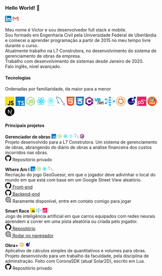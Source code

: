 ### Hello World! 👋

[<code><img height='20' src='https://github.com/Vtchoo/vtchoo/raw/main/tech/linkedin.png' title='LinkedIn' /></code>](https://www.linkedin.com/in/victorlimaciv/)
[<code><img height='20' src='https://github.com/Vtchoo/vtchoo/raw/main/tech/gmail.png' title='Email' /></code>](mailto:victorlima.civ@gmail.com)

Meu nome é Victor e sou desenvolvedor full stack e mobile.<br />
Sou formado em Engenharia Civil pela Universidade Federal de Uberlândia e comecei a aprender programação a partir de 2015 no meu tempo livre durante o curso.<br />
Atualmente trabalho na L7 Construtora, no desenvolvimento do sistema de gerenciamento de obras da empresa.<br />
Trabalho com desenvolvimento de sistemas desde Janeiro de 2020.<br />
Falo inglês, nível avançado.<br/>

#### Tecnologias
Ordenadas por familiaridade, da maior para a menor<br /><br />
<code><img height='30' src='https://github.com/Vtchoo/vtchoo/raw/main/tech/javascript.png' title='Javascript'></code>
<code><img height='30' src='https://github.com/Vtchoo/vtchoo/raw/main/tech/typescript.png' title='Typescript'></code>
<code><img height='30' src='https://github.com/Vtchoo/vtchoo/raw/main/tech/nodejs.png' title='NodeJS'></code>
<code><img height='30' src='https://github.com/Vtchoo/vtchoo/raw/main/tech/react.png' title='React'></code>
<code><img height='30' src='https://github.com/Vtchoo/vtchoo/raw/main/tech/react-native.png' title='React-Native'></code>
<code><img height='30' src='https://github.com/Vtchoo/vtchoo/raw/main/tech/mysql.png' title='MySQL'></code>
<code><img height='30' src='https://github.com/Vtchoo/vtchoo/raw/main/tech/html.png' title='HTML'></code>
<code><img height='30' src='https://github.com/Vtchoo/vtchoo/raw/main/tech/css.png' title='CSS'></code>
<code><img height='30' src='https://github.com/Vtchoo/vtchoo/raw/main/tech/csharp.png' title='C#'></code>
<code><img height='30' src='https://github.com/Vtchoo/vtchoo/raw/main/tech/vb.png' title='Visual Basic'></code>
<code><img height='30' src='https://github.com/Vtchoo/vtchoo/raw/main/tech/neuralnet.png' title='Redes neurais'></code>
<code><img height='30' src='https://github.com/Vtchoo/vtchoo/raw/main/tech/corona.png' title='Corona SDK'></code>
<code><img height='30' src='https://github.com/Vtchoo/vtchoo/raw/main/tech/lua.png' title='Lua'></code>
<code><img height='30' src='https://github.com/Vtchoo/vtchoo/raw/main/tech/p5.png' title='p5.js'></code>
<code><img height='30' src='https://github.com/Vtchoo/vtchoo/raw/main/tech/vba.png' title='Visual Basic for Applications'></code>
<code><img height='30' src='https://github.com/Vtchoo/vtchoo/raw/main/tech/next.png' title='NextJS'></code>

#### Principais projetos
**Gerenciador de obras** 
<img height='15' src='https://github.com/Vtchoo/vtchoo/raw/main/tech/typescript.png' title='Typescript'> 
<img height='15' src='https://github.com/Vtchoo/vtchoo/raw/main/tech/nodejs.png' title='NodeJS'> 
<img height='15' src='https://github.com/Vtchoo/vtchoo/raw/main/tech/react.png' title='React'> 
<img height='15' src='https://github.com/Vtchoo/vtchoo/raw/main/tech/react-native.png' title='React-Native'> 
<img height='15' src='https://github.com/Vtchoo/vtchoo/raw/main/tech/mysql.png' title='MySQL'> 
<img height='15' src='https://github.com/Vtchoo/vtchoo/raw/main/tech/csharp.png' title='C#'>
<br/>
Projeto desenvolvido para a L7 Construtora. Um sistema de gerenciamento de obras, abrangendo do diário de obras a análise financeira dos custos incorridos nas obras.<br />
<img height='20' src='https://github.com/Vtchoo/vtchoo/raw/main/tech/github.png' title='Github'> Repositório privado</img>

**Where Am I**
<img height='15' src='https://github.com/Vtchoo/vtchoo/raw/main/tech/typescript.png' title='Typescript'> 
<img height='15' src='https://github.com/Vtchoo/vtchoo/raw/main/tech/nodejs.png' title='NodeJS'> 
<img height='15' src='https://github.com/Vtchoo/vtchoo/raw/main/tech/react.png' title='React'> 
<img height='15' src='https://github.com/Vtchoo/vtchoo/raw/main/tech/mysql.png' title='MySQL'>
<br/>
Recriação do jogo GeoGuessr, em que o jogador deve adivinhar o local do mundo em que está com base em um Google Street View aleatório. <br/>
[<img height='20' src='https://github.com/Vtchoo/vtchoo/raw/main/tech/github.png' title='Github'> Front-end</img>](https://github.com/vtchoo/whereami)<br/>
[<img height='20' src='https://github.com/Vtchoo/vtchoo/raw/main/tech/github.png' title='Github'> Backend-end</img>](https://github.com/vtchoo/whereami-server)<br />
<img height='20' src='https://github.com/Vtchoo/vtchoo/raw/main/tech/internet.png' title='Link direto'> Raramente disponível, entre em contato comigo para jogar</img>

**Smart Race** 
<img height='15' src='https://github.com/Vtchoo/vtchoo/raw/main/tech/javascript.png' title='Javascript'> 
<img height='15' src='https://github.com/Vtchoo/vtchoo/raw/main/tech/neuralnet.png' title='Redes neurais'> 
<img height='15' src='https://github.com/Vtchoo/vtchoo/raw/main/tech/p5.png' title='p5.js'> 
<br />
Jogo de inteligência artificial em que carros equipados com redes neurais aprendem a correr em uma pista aleatória ou criada pelo jogador. <br/>
[<img height='20' src='https://github.com/Vtchoo/vtchoo/raw/main/tech/github.png' title='Github'> Repositório</img>](https://github.com/vtchoo/smartRace2)<br/>
[<img height='20' src='https://github.com/Vtchoo/vtchoo/raw/main/tech/internet.png' title='Link direto'> Rodar no navegador</img>](https://vtchoo.github.io/smartRace2)

**Obra+** 
<img height='15' src='https://github.com/Vtchoo/vtchoo/raw/main/tech/corona.png' title='Corona SDK'> 
<img height='15' src='https://github.com/Vtchoo/vtchoo/raw/main/tech/lua.png' title='Lua'>
<br/>
Aplicativo de cálculos simples de quantitativos e volumes para obras. Projeto desenvolvido para um trabalho da faculdade, pela disciplina de adminstração. Feito com CoronaSDK (atual Solar2D), escrito em Lua.<br />
<img height='20' src='https://github.com/Vtchoo/vtchoo/raw/main/tech/github.png' title='Github'> Repositório privado</img>

<!--
**Vtchoo/vtchoo** is a ✨ _special_ ✨ repository because its `README.md` (this file) appears on your GitHub profile.

Here are some ideas to get you started:

- 🔭 I’m currently working on ...
- 🌱 I’m currently learning ...
- 👯 I’m looking to collaborate on ...
- 🤔 I’m looking for help with ...
- 💬 Ask me about ...
- 📫 How to reach me: ...
- 😄 Pronouns: ...
- ⚡ Fun fact: ...
-->
